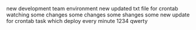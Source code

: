 new development team environment
new updated txt file for crontab watching
some changes some changes some shanges
some new update for crontab task which deploy every minute 
1234 qwerty
